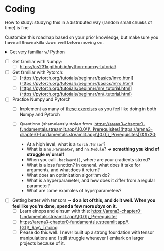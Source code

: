# Coding

How to study: studying this in a distributed way (random small chunks of time) is fine &#x20;

Customize this roadmap based on your prior knowledge, but make sure you have all these skills down well before moving on.&#x20;



<details>

<summary>Get very familiar w/ Python</summary>

* [ ] Roadmap I would recommend
  * [ ] Learn Python w/ Kaggle&#x20;
    * [ ] [This](https://www.kaggle.com/learn/intro-to-programming) if you're a complete beginner to programming
    * [ ] [This](https://www.kaggle.com/learn/python) if you already know how to program
  * [ ] Practice a lot w/ [Exercism](https://exercism.org/tracksbe/python) -> If you think you're done practicing, practice for a few more hours. It's really important that you get the fundamentals down.&#x20;
  * [ ] Go through [this book](https://book.pythontips.com/en/latest/) and make sure you understand everything up to section 21

<!---->

* [ ] Other resources to use&#x20;
  * [ ] [MIT](https://ocw.mit.edu/courses/6-0001-introduction-to-computer-science-and-programming-in-python-fall-2016/pages/syllabus/)'s intro to Python
  * [ ] [Harvard](https://cs50.harvard.edu/python/2022/)'s intro to Python
  * [ ] [Corey Schafer ](https://www.youtube.com/playlist?list=PL-osiE80TeTt2d9bfVyTiXJA-UTHn6WwU) -> if there's anything in particular that you're confused by, it'll probably be explained really well in here

</details>

* [ ] Get familiar with Numpy:&#x20;
  * [ ] https://cs231n.github.io/python-numpy-tutorial/
* [ ] Get familiar with Pytorch:
  * [ ] [https://pytorch.org/tutorials/beginner/basics/intro.html](https://pytorch.org/tutorials/beginner/basics/intro.html)
  * [ ] [https://pytorch.org/tutorials/beginner/nn\_tutorial.html](https://pytorch.org/tutorials/beginner/nn\_tutorial.html)
* [ ] Practice Numpy and Pytorch
  * [ ] Implement as many of [these exercises](ps://github.com/rougier/numpy-100/blob/master/100\_Numpy\_exercises.ipynb) as you feel like doing in both Numpy and Pytorch
  *   [ ] Questions (shamelessly stolen from [https://arena3-chapter0-fundamentals.streamlit.app/\[0.0\]\_Prerequisites](https://arena3-chapter0-fundamentals.streamlit.app/\[0.0]\_Prerequisites)):&#x20;

      * At a high level, what is a `torch.Tensor`?
      * What is a `nn.Parameter`, and `nn.Module`? **-> something you kind of struggle w/ urself**
      * When you call `.backward()`, where are your gradients stored?
      * What is a loss function? In general, what does it take for arguments, and what does it return?
      * What does an optimization algorithm do?
      * What is a hyperparameter, and how does it differ from a regular parameter?
      * What are some examples of hyperparameters?

      &#x20;
* [ ] Getting better with tensors -> **do a lot of this, and do it well. When you feel like you're done, spend a few more **_**days**_** on it.**&#x20;
  * [ ] Learn einops and einsum with this: https://arena3-chapter0-fundamentals.streamlit.app/\[0.0]\_Prerequisites
  * [ ] https://arena3-chapter0-fundamentals.streamlit.app/\[0.1]\_Ray\_Tracing
  * [ ] Please do this well. I never built up a strong foundation with tensor manipulations and I still struggle whenever I embark on larger projects because of it.&#x20;
